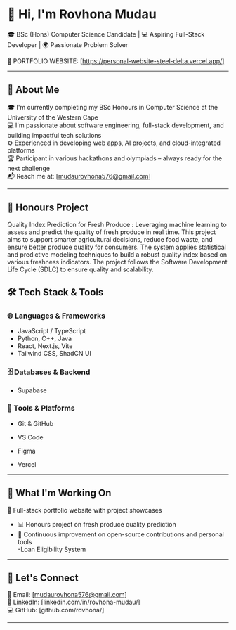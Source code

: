 # 👋 Hi, I'm Rovhona Mudau
🎓 BSc (Hons) Computer Science Candidate | 💻 Aspiring Full-Stack Developer | 🌍 Passionate Problem Solver

🔗 PORTFOLIO WEBSITE: [https://personal-website-steel-delta.vercel.app/]

---

## 🌟 About Me

🎓 I'm currently completing my BSc Honours in Computer Science at the University of the Western Cape  
💻 I'm passionate about software engineering, full-stack development, and building impactful tech solutions  
⚙️ Experienced in developing web apps, AI projects, and cloud-integrated platforms  
🏆 Participant in various hackathons and olympiads – always ready for the next challenge  
📬 Reach me at: [mudaurovhona576@gmail.com]

---

## 🧠 Honours Project

Quality Index Prediction for Fresh Produce :
Leveraging machine learning to assess and predict the quality of fresh produce in real time. This project aims to support smarter agricultural decisions, reduce food waste, and ensure better produce quality for consumers. The system applies statistical and predictive modeling techniques to build a robust quality index based on various freshness indicators. The project follows the Software Development Life Cycle (SDLC) to ensure quality and scalability.
 

## 🛠️ Tech Stack & Tools

### 🌐 Languages & Frameworks
- JavaScript / TypeScript  
- Python, C++, Java  
- React, Next.js, Vite  
- Tailwind CSS, ShadCN UI

### 🗄️ Databases & Backend
- Supabase  


### 🧰 Tools & Platforms
- Git & GitHub  
- VS Code  
- Figma  

- Vercel 

---

## 🎯 What I'm Working On

 🚀 Full-stack portfolio website with project showcases  
- 📊 Honours project on fresh produce quality prediction  
- 🔧 Continuous improvement on open-source contributions and personal tools  
-Loan Eligibility System

---

## 🤝 Let's Connect

📧 Email: [mudaurovhona576@gmail.com]  
💼 LinkedIn: [linkedin.com/in/rovhona-mudau/]  
💻 GitHub: [github.com/rovhona/]

---


